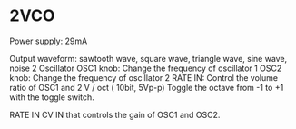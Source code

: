# 2VCO

Power supply: 29mA

Output waveform: sawtooth wave, square wave, triangle wave, sine wave, noise
2 Oscillator
OSC1 knob: Change the frequency of oscillator 1
OSC2 knob: Change the frequency of oscillator 2
RATE IN: Control the volume ratio of OSC1 and 2
V / oct ( 10bit, 5Vp-p)
Toggle the octave from -1 to +1 with the toggle switch.

RATE IN
CV IN that controls the gain of OSC1 and OSC2.

